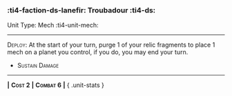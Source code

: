 ### :ti4-faction-ds-lanefir: **Troubadour** :ti4-ds:

Unit Type: Mech :ti4-unit-mech:

---

<span style="font-variant:small-caps;">Deploy</span>: At the start of your turn, purge 1 of your relic fragments to place 1 mech on a planet you control, if you do, you may end your turn. 

* <span style="font-variant:small-caps;">Sustain Damage</span> 

---

__|__ <span style="font-variant:small-caps;white-space: nowrap;">**Cost 2**</span> __|__ <span style="font-variant:small-caps;white-space: nowrap;">**Combat 6**</span> __|__
{ .unit-stats }
